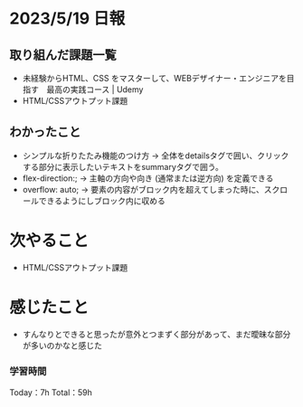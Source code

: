 # 2023/5/19 日報

## 取り組んだ課題一覧
- 未経験からHTML、CSS をマスターして、WEBデザイナー・エンジニアを目指す　最高の実践コース | Udemy
- HTML/CSSアウトプット課題

## わかったこと
- シンプルな折りたたみ機能のつけ方 → 全体をdetailsタグで囲い、クリックする部分に表示したいテキストをsummaryタグで囲う。
- flex-direction:; → 主軸の方向や向き (通常または逆方向) を定義できる
- overflow: auto; → 要素の内容がブロック内を超えてしまった時に、スクロールできるようにしブロック内に収める

# 次やること
- HTML/CSSアウトプット課題

# 感じたこと
- すんなりとできると思ったが意外とつまずく部分があって、まだ曖昧な部分が多いのかなと感じた

### 学習時間
Today：7h Total：59h

